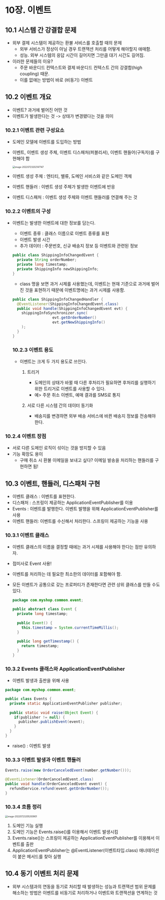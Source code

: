# 10장. 이벤트

## 10.1 시스템 간 강결합 문제

- 외부 결제 시스템이 제공하는 환불 서비스를 호출할 때의 문제
  - 외부 서비스가 정상이 아닐 경우 트랜잭션 처리를 어떻게 해야할지 애매함.
  - 성능. 외부 시스템의 응답 시간이 길어지면 그만큼 대기 시간도 길어짐.
- 이러한 문제들의 이유?
  - 주문 바운디드 컨텍스트와 결제 바운디드 컨텍스트 간의 강결합(high coupling) 때문.
  - 이를 없애는 방법이 바로 (비동기) 이벤트

## 10.2 이벤트 개요

- 이벤트? 과거에 벌어진 어떤 것
- 이벤트가 발생한다는 것 -> 상태가 변경됐다는 것을 의미

### 10.2.1 이벤트 관련 구성요소

- 도메인 모델에 이벤트를 도입하는 방법

- 이벤트, 이벤트 생성 주체, 이벤트 디스패처(퍼블리셔), 이벤트 핸들어(구독자)를 구현해야 함

  <img src="/Users/seongjayong/Library/Application Support/typora-user-images/image-20220723202147147.png" alt="image-20220723202147147" style="zoom:50%;" />

- 이벤트 생성 주체 : 엔티티, 밸류, 도메인 서비스와 같은 도메인 객체
- 이벤트 핸들러 : 이벤트 생성 주체가 발생한 이벤트에 반응
- 이벤트 디스패처 : 이벤트 생성 주체와 이벤트 핸들러를 연결해 주는 것

### 10.2.2 이벤트의 구성

- 이벤트는 발생한 이벤트에 대한 정보를 담는다.

  - 이벤트 종류 : 클래스 이름으로 이벤트 종류를 표현
  - 이벤트 발생 시간
  - 추가 데이터 : 주문번호, 신규 배송지 정보 등 이벤트와 관련된 정보

  ~~~java
  public class ShippingInfoChangedEvent {
    private String orderNumber;
    private long timestamp;
    private ShippingInfo newShippingInfo;
  }
  ~~~

  - class 명을 보면 과거 시제를 사용했는데, 이벤트는 현재 기준으로 과거에 벌어진 것을 표현하기 때문에 이벤트명에는 과거 시제를 사용함.

  ~~~java
  public class ShippingInfoChangedHandler {
    @EventListener(ShippingInfoChangedEvent.class)
    public void handle(ShippingInfoChangedEvent evt) {
      shippingInfoSynchronizer.sync(
      				evt.getOrderNumber()
      				evt.getNewShippingInfo()
      );
    }
  }
  ~~~

  ### 10.2.3 이벤트 용도

  - 이벤트는 크게 두 가지 용도로 쓰인다.

    1. 트리거
       - 도메인의 상태가 바뀔 때 다른 후처리가 필요하면 후처리를 실행하기 위한 트리거로 이벤트를 사용할 수 있다.
       - 예> 주문 취소 이벤트, 예매 결과를 SMS로 통지

    2. 서로 다른 시스템 간의 데이터 동기화
       - 배송지를 변경하면 외부 배송 서비스에 바뀐 배송지 정보를 전송해야 한다.

### 10.2.4 이벤트 장점

- 서로 다른 도메인 로직이 섞이는 것을 방지할 수 있음
- 기능 확장도 용이
  - 구매 취소 시 환불 이메일을 보내고 싶다? 이메일 발송을 처리하는 핸들러를 구현하면 됨!

## 10.3 이벤트, 핸들러, 디스패처 구현

- 이벤트 클래스 : 이벤트를 표현한다.
- 디스패처 : 스프링이 제공하는 ApplicationEventPublisher를 이용
- Events : 이벤트를 발행한다. 이벤트 발행을 위해 ApplicationEventPublisher를 사용
- 이벤트 핸들러: 이벤트를 수신해서 처리한다. 스프링이 제공하는 기능을 사용

### 10.3.1 이벤트 클래스

- 이벤트 클래스의 이름을 결정할 때에는 과거 시제를 사용해야 한다는 점만 유의하자.

- 접미사로 Event 사용!

- 이벤트를 처리하는 데 필요한 최소한의 데이터를 포함해야 함.

- 모든 이벤트가 공통으로 갖는 프로퍼티가 존재한다면 관련 상위 클래스를 만들 수도 있다.

  ~~~java
  package com.myshop.common.event;
  
  public abstract class Event {
    private long timestamp;
    
    public Event() {
      this.timestamp = System.currentTimeMillis();
    }
    
    public long getTimestamp() {
      return timestamp;
    }
  }
  ~~~

### 10.3.2 Events 클래스와 ApplicationEventPublisher

- 이벤트 발생과 출판을 위해 사용

~~~java
package com.myshop.common.event;

public class Events {
  private static ApplicationEventPublisher publisher;
  
  public static void raise(Object Event) {
    if(publisher != null) {
      publisher.publishEvent(event);
    }
  }
}

~~~

- raise() : 이벤트 발생

### 10.3.3 이벤트 발생과 이벤트 핸들러

~~~java
Events.raise(new OrderCanceledEvent(number.getNumber()));
~~~

~~~java
@EventListener(OrderCanceledEvent.class)
public void handle(OrderCanceledEvent event) {
  refundService.refund(event.getOrderNumber());
}
~~~

### 10.3.4 흐름 정리

<img src="/Users/seongjayong/Library/Application Support/typora-user-images/image-20220723205200901.png" alt="image-20220723205200901" style="zoom:50%;" />

1. 도메인 기능 실행
2. 도메인 기능은 Events.raise()를 이용해서 이벤트 발생시킴
3. Events.raise()는 스프링이 제공하는 ApplicationEventPublisher를 이용해서 이벤트를 출판
4. ApplicationEventPublisher는 @EventListener(이벤트타입.class) 애너테이션이 붙은 메서드를 찾아 실행

## 10.4 동기 이벤트 처리 문제

- 외부 시스템과의 연동을 동기로 처리할 때 발생하는 성능과 트랜잭션 범위 문제를 해소하는 방법은 이벤트를 비동기로 처리하거나 이벤트와 트랜잭션을 연계하는 것







